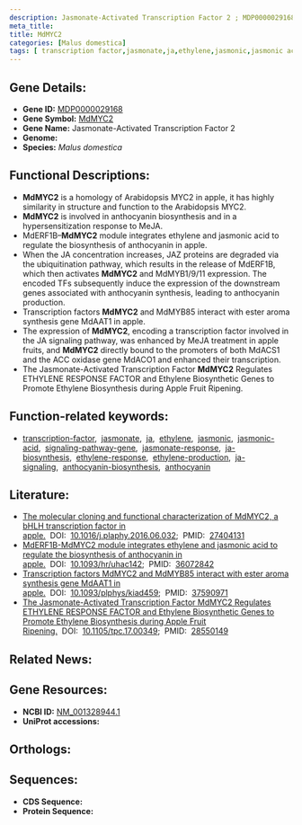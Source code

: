 ```yaml
---
description: Jasmonate-Activated Transcription Factor 2 ; MDP0000029168 ; Malus domestica
meta_title:
title: MdMYC2
categories: [Malus domestica]
tags: [ transcription factor,jasmonate,ja,ethylene,jasmonic,jasmonic acid,signaling pathway gene,jasmonate response,ja biosynthesis,ethylene response,ethylene production,ja signaling,anthocyanin biosynthesis,anthocyanin ]
---
```


## Gene Details:
- **Gene ID:** [MDP0000029168]()
- **Gene Symbol:** <u>MdMYC2</u>
- **Gene Name:** Jasmonate-Activated Transcription Factor 2
- **Genome:** []()
- **Species:** *Malus domestica*

## Functional Descriptions:
   - **MdMYC2** is a homology of Arabidopsis MYC2 in apple, it has highly similarity in structure and function to the Arabidopsis MYC2.
   - **MdMYC2** is involved in anthocyanin biosynthesis and in a hypersensitization response to MeJA.
   - MdERF1B–**MdMYC2** module integrates ethylene and jasmonic acid to regulate the biosynthesis of anthocyanin in apple.
   - When the JA concentration increases, JAZ proteins are degraded via the ubiquitination pathway, which results in the release of MdERF1B, which then activates **MdMYC2** and MdMYB1/9/11 expression. The encoded TFs subsequently induce the expression of the downstream genes associated with anthocyanin synthesis, leading to anthocyanin production.
   - Transcription factors **MdMYC2** and MdMYB85 interact with ester aroma synthesis gene MdAAT1 in apple.
   - The expression of **MdMYC2**, encoding a transcription factor involved in the JA signaling pathway, was enhanced by MeJA treatment in apple fruits, and **MdMYC2** directly bound to the promoters of both MdACS1 and the ACC oxidase gene MdACO1 and enhanced their transcription. 
   - The Jasmonate-Activated Transcription Factor **MdMYC2** Regulates ETHYLENE RESPONSE FACTOR and Ethylene Biosynthetic Genes to Promote Ethylene Biosynthesis during Apple Fruit Ripening.

## Function-related keywords:
   - [transcription-factor](/tags/transcription-factor/),&nbsp;&nbsp;[jasmonate](/tags/jasmonate/),&nbsp;&nbsp;[ja](/tags/ja/),&nbsp;&nbsp;[ethylene](/tags/ethylene/),&nbsp;&nbsp;[jasmonic](/tags/jasmonic/),&nbsp;&nbsp;[jasmonic-acid](/tags/jasmonic-acid/),&nbsp;&nbsp;[signaling-pathway-gene](/tags/signaling-pathway-gene/),&nbsp;&nbsp;[jasmonate-response](/tags/jasmonate-response/),&nbsp;&nbsp;[ja-biosynthesis](/tags/ja-biosynthesis/),&nbsp;&nbsp;[ethylene-response](/tags/ethylene-response/),&nbsp;&nbsp;[ethylene-production](/tags/ethylene-production/),&nbsp;&nbsp;[ja-signaling](/tags/ja-signaling/),&nbsp;&nbsp;[anthocyanin-biosynthesis](/tags/anthocyanin-biosynthesis/),&nbsp;&nbsp;[anthocyanin](/tags/anthocyanin/)

## Literature:
   - [The molecular cloning and functional characterization of MdMYC2, a bHLH transcription factor in apple.](https://doi.org/10.1016/j.plaphy.2016.06.032)&nbsp;&nbsp;DOI:&nbsp;&nbsp;[10.1016/j.plaphy.2016.06.032](https://doi.org/10.1016/j.plaphy.2016.06.032);&nbsp;&nbsp;PMID:&nbsp;&nbsp;[27404131](https://pubmed.ncbi.nlm.nih.gov/27404131/)
   - [MdERF1B-MdMYC2 module integrates ethylene and jasmonic acid to regulate the biosynthesis of anthocyanin in apple.](https://doi.org/10.1093/hr/uhac142)&nbsp;&nbsp;DOI:&nbsp;&nbsp;[10.1093/hr/uhac142](https://doi.org/10.1093/hr/uhac142);&nbsp;&nbsp;PMID:&nbsp;&nbsp;[36072842](https://pubmed.ncbi.nlm.nih.gov/36072842/)
   - [Transcription factors MdMYC2 and MdMYB85 interact with ester aroma synthesis gene MdAAT1 in apple.](https://doi.org/10.1093/plphys/kiad459)&nbsp;&nbsp;DOI:&nbsp;&nbsp;[10.1093/plphys/kiad459](https://doi.org/10.1093/plphys/kiad459);&nbsp;&nbsp;PMID:&nbsp;&nbsp;[37590971](https://pubmed.ncbi.nlm.nih.gov/37590971/)
   - [The Jasmonate-Activated Transcription Factor MdMYC2 Regulates ETHYLENE RESPONSE FACTOR and Ethylene Biosynthetic Genes to Promote Ethylene Biosynthesis during Apple Fruit Ripening.](https://doi.org/10.1105/tpc.17.00349)&nbsp;&nbsp;DOI:&nbsp;&nbsp;[10.1105/tpc.17.00349](https://doi.org/10.1105/tpc.17.00349);&nbsp;&nbsp;PMID:&nbsp;&nbsp;[28550149](https://pubmed.ncbi.nlm.nih.gov/28550149/)

## Related News:

## Gene Resources:
- **NCBI ID:**  [NM_001328944.1](https://www.ncbi.nlm.nih.gov/gene/?term=NM_001328944.1)
- **UniProt accessions:**  [](https://www.uniprot.org/uniprotkb//entry)

## Orthologs:

## Sequences:
- **CDS Sequence:**
- **Protein Sequence:**
